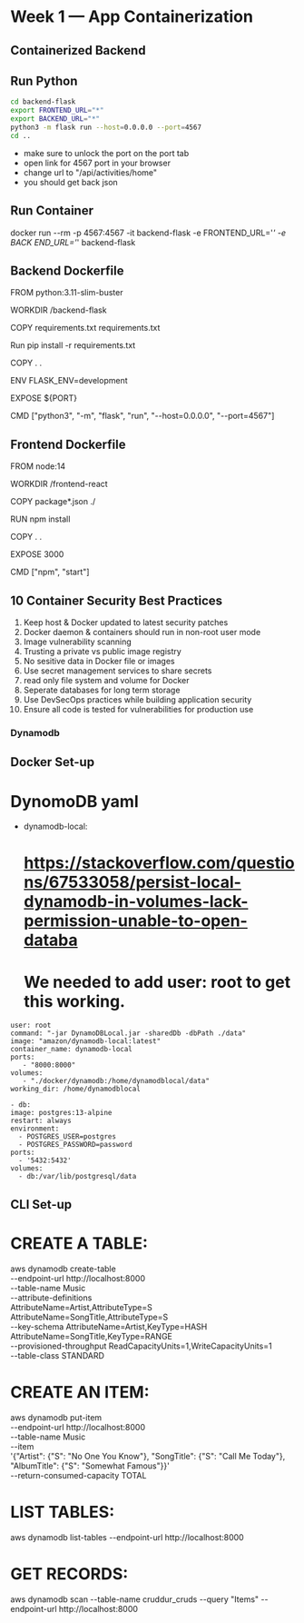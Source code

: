# Week 1 — App Containerization

## Containerized Backend

## Run Python 
```sh
cd backend-flask
export FRONTEND_URL="*"
export BACKEND_URL="*"
python3 -m flask run --host=0.0.0.0 --port=4567
cd ..
```

- make sure to unlock the port on the port tab
- open link for 4567 port in your browser
- change url to "/api/activities/home"
- you should get back json


## Run Container
docker run --rm -p 4567:4567 -it backend-flask -e FRONTEND_URL='*' -e BACK
END_URL='*' backend-flask


## Backend Dockerfile
FROM python:3.11-slim-buster

WORKDIR /backend-flask

COPY requirements.txt requirements.txt

Run pip install -r requirements.txt

COPY . .

ENV FLASK_ENV=development

EXPOSE ${PORT}

CMD ["python3", "-m", "flask", "run", "--host=0.0.0.0", "--port=4567"]


## Frontend Dockerfile

FROM node:14

WORKDIR /frontend-react

COPY package*.json ./

RUN npm install

COPY . .

EXPOSE 3000

CMD ["npm", "start"]


## 10 Container Security Best Practices
1. Keep host & Docker updated to latest security patches
2. Docker daemon & containers should run in non-root user mode
3. Image vulnerability scanning
4. Trusting a private vs public image registry
5. No sesitive data in Docker file or images
6. Use secret management services to share secrets
7. read only file system and volume for Docker
8. Seperate databases for long term storage
9. Use DevSecOps practices while building application security
10. Ensure all code is tested for vulnerabilities for production use

### Dynamodb 

## Docker Set-up
 # DynomoDB yaml
   - dynamodb-local:
     # https://stackoverflow.com/questions/67533058/persist-local-dynamodb-in-volumes-lack-permission-unable-to-open-databa
     # We needed to add user: root to get this working.
    user: root
    command: "-jar DynamoDBLocal.jar -sharedDb -dbPath ./data"
    image: "amazon/dynamodb-local:latest"
    container_name: dynamodb-local
    ports:
       - "8000:8000"
    volumes:
       - "./docker/dynamodb:/home/dynamodblocal/data"
    working_dir: /home/dynamodblocal
    
    - db:
    image: postgres:13-alpine
    restart: always
    environment:
      - POSTGRES_USER=postgres
      - POSTGRES_PASSWORD=password
    ports:
      - '5432:5432'
    volumes:
      - db:/var/lib/postgresql/data

    
## CLI Set-up

# CREATE A TABLE:
  aws dynamodb create-table \
    --endpoint-url http://localhost:8000 \
    --table-name Music \
    --attribute-definitions \
        AttributeName=Artist,AttributeType=S \
        AttributeName=SongTitle,AttributeType=S \
    --key-schema AttributeName=Artist,KeyType=HASH AttributeName=SongTitle,KeyType=RANGE \
    --provisioned-throughput ReadCapacityUnits=1,WriteCapacityUnits=1 \
    --table-class STANDARD
# CREATE AN ITEM:
  aws dynamodb put-item \
    --endpoint-url http://localhost:8000 \
    --table-name Music \
    --item \
        '{"Artist": {"S": "No One You Know"}, "SongTitle": {"S": "Call Me Today"}, "AlbumTitle": {"S": "Somewhat Famous"}}' \
    --return-consumed-capacity TOTAL
# LIST TABLES: 
  aws dynamodb list-tables --endpoint-url http://localhost:8000

# GET RECORDS:
  aws dynamodb scan --table-name cruddur_cruds --query "Items" --endpoint-url http://localhost:8000
